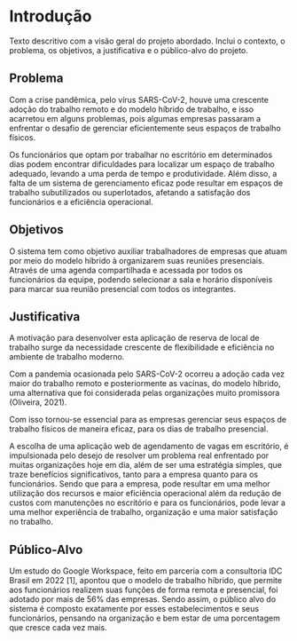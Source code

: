 # Introdução

Texto descritivo com a visão geral do projeto abordado. Inclui o contexto, o problema, os objetivos, a justificativa e o público-alvo do projeto.

## Problema
Com a crise pandêmica, pelo vírus SARS-CoV-2, houve uma crescente adoção do trabalho remoto e do modelo híbrido de trabalho, e isso acarretou em alguns problemas, pois algumas empresas passaram a enfrentar o desafio de gerenciar eficientemente seus espaços de trabalho físicos.

Os funcionários que optam por trabalhar no escritório em determinados dias podem encontrar dificuldades para localizar um espaço de trabalho adequado, levando a uma perda de tempo e produtividade. Além disso, a falta de um sistema de gerenciamento eficaz pode resultar em espaços de trabalho subutilizados ou superlotados, afetando a satisfação dos funcionários e a eficiência operacional.

## Objetivos

O sistema tem como objetivo auxiliar trabalhadores de empresas que atuam por meio do modelo híbrido à organizarem suas reuniões presenciais.
Através de uma agenda compartilhada e acessada por todos os funcionários da equipe, podendo selecionar a sala e horário disponíveis para marcar sua reunião presencial com todos os integrantes.

## Justificativa

A motivação para desenvolver esta aplicação de reserva de local de trabalho surge da necessidade crescente de flexibilidade e eficiência no ambiente de trabalho moderno. 

Com a pandemia ocasionada pelo SARS-CoV-2 ocorreu a adoção cada vez maior do trabalho remoto e posteriormente as vacinas, do modelo híbrido, uma alternativa que foi considerada pelas organizações muito promissora (Oliveira, 2021). 

Com isso tornou-se essencial para as empresas gerenciar seus espaços de trabalho físicos de maneira eficaz, para os dias de trabalho presencial.

A escolha de uma aplicação web de agendamento de vagas em escritório, é impulsionada pelo desejo de resolver um problema real enfrentado por muitas organizações hoje em dia, além de ser uma estratégia simples, que traze benefícios significativos, tanto para a empresa quanto para os funcionários. Sendo que para a empresa, pode resultar em uma melhor utilização dos recursos e maior eficiência operacional além da redução de custos com manutenções no escritório e para os funcionários, pode levar a uma melhor experiência de trabalho, organização e uma maior satisfação no trabalho.

## Público-Alvo
    
Um estudo do Google Workspace, feito em parceria com a consultoria IDC Brasil em 2022 [1], apontou que o modelo de trabalho híbrido, que permite aos funcionários realizem suas funções de forma remota e presencial, foi adotado por mais de 56% das empresas. Sendo assim, o público alvo do sistema é composto exatamente por esses estabelecimentos e seus funcionários, pensando na organização e bem estar de uma porcentagem que cresce cada vez mais.
